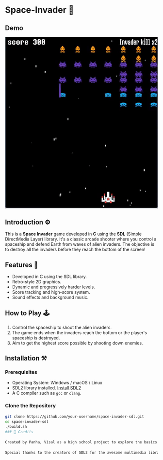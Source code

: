# Space-Invader 👾

## Demo
![Gameplay GIF](Lib/2024-09-1814-14-06-ezgif.com-video-to-gif-converter.gif)

## Introduction ⚙️
This is a **Space Invader** game developed in **C** using the **SDL** (Simple DirectMedia Layer) library. It's a classic arcade shooter where you control a spaceship and defend Earth from waves of alien invaders. The objective is to destroy all the invaders before they reach the bottom of the screen!

## Features 💾
- Developed in C using the SDL library.
- Retro-style 2D graphics.
- Dynamic and progressively harder levels.
- Score tracking and high-score system.
- Sound effects and background music.

## How to Play 🕹️
1. Control the spaceship to shoot the alien invaders.
2. The game ends when the invaders reach the bottom or the player's spaceship is destroyed.
3. Aim to get the highest score possible by shooting down enemies.

## Installation ⚒️
### Prerequisites
- Operating System: Windows / macOS / Linux
- SDL2 library installed. [Install SDL2](https://wiki.libsdl.org/Installation)
- A C compiler such as `gcc` or `clang`.

### Clone the Repository
```bash
git clone https://github.com/your-username/space-invader-sdl.git
cd space-invader-sdl
./build.sh
### 📝 Credits

Created by Panha, Visal as a high school project to explore the basics of programming and game development.

Special thanks to the creators of SDL2 for the awesome multimedia library that made this project possible!
